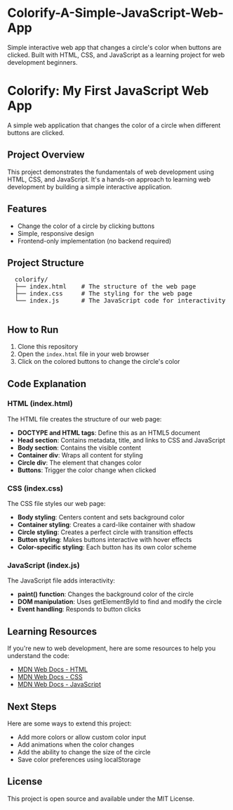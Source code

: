 # Colorify-A-Simple-JavaScript-Web-App
Simple interactive web app that changes a circle's color when buttons are clicked. Built with HTML, CSS, and JavaScript as a learning project for web development beginners.


<!DOCTYPE html>
<html>
<body>
  <h1>Colorify: My First JavaScript Web App</h1>
  
  <p>A simple web application that changes the color of a circle when different buttons are clicked.</p>

  <h2>Project Overview</h2>
  <p>This project demonstrates the fundamentals of web development using HTML, CSS, and JavaScript. It's a hands-on approach to learning web development by building a simple interactive application.</p>

  <h2>Features</h2>
  <ul>
    <li>Change the color of a circle by clicking buttons</li>
    <li>Simple, responsive design</li>
    <li>Frontend-only implementation (no backend required)</li>
  </ul>

  <h2>Project Structure</h2>
  <pre>
  colorify/
  ├── index.html    # The structure of the web page
  ├── index.css     # The styling for the web page
  └── index.js      # The JavaScript code for interactivity
  </pre>

  <h2>How to Run</h2>
  <ol>
    <li>Clone this repository</li>
    <li>Open the <code>index.html</code> file in your web browser</li>
    <li>Click on the colored buttons to change the circle's color</li>
  </ol>

  <h2>Code Explanation</h2>
  
  <h3>HTML (index.html)</h3>
  <p>The HTML file creates the structure of our web page:</p>
  <ul>
    <li><strong>DOCTYPE and HTML tags</strong>: Define this as an HTML5 document</li>
    <li><strong>Head section</strong>: Contains metadata, title, and links to CSS and JavaScript</li>
    <li><strong>Body section</strong>: Contains the visible content</li>
    <li><strong>Container div</strong>: Wraps all content for styling</li>
    <li><strong>Circle div</strong>: The element that changes color</li>
    <li><strong>Buttons</strong>: Trigger the color change when clicked</li>
  </ul>

  <h3>CSS (index.css)</h3>
  <p>The CSS file styles our web page:</p>
  <ul>
    <li><strong>Body styling</strong>: Centers content and sets background color</li>
    <li><strong>Container styling</strong>: Creates a card-like container with shadow</li>
    <li><strong>Circle styling</strong>: Creates a perfect circle with transition effects</li>
    <li><strong>Button styling</strong>: Makes buttons interactive with hover effects</li>
    <li><strong>Color-specific styling</strong>: Each button has its own color scheme</li>
  </ul>

  <h3>JavaScript (index.js)</h3>
  <p>The JavaScript file adds interactivity:</p>
  <ul>
    <li><strong>paint() function</strong>: Changes the background color of the circle</li>
    <li><strong>DOM manipulation</strong>: Uses getElementById to find and modify the circle</li>
    <li><strong>Event handling</strong>: Responds to button clicks</li>
  </ul>

  <h2>Learning Resources</h2>
  <p>If you're new to web development, here are some resources to help you understand the code:</p>
  <ul>
    <li><a href="https://developer.mozilla.org/en-US/docs/Web/HTML">MDN Web Docs - HTML</a></li>
    <li><a href="https://developer.mozilla.org/en-US/docs/Web/CSS">MDN Web Docs - CSS</a></li>
    <li><a href="https://developer.mozilla.org/en-US/docs/Web/JavaScript">MDN Web Docs - JavaScript</a></li>
  </ul>

  <h2>Next Steps</h2>
  <p>Here are some ways to extend this project:</p>
  <ul>
    <li>Add more colors or allow custom color input</li>
    <li>Add animations when the color changes</li>
    <li>Add the ability to change the size of the circle</li>
    <li>Save color preferences using localStorage</li>
  </ul>

  <h2>License</h2>
  <p>This project is open source and available under the MIT License.</p>
</body>
</html>
